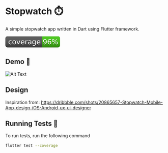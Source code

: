 # Stopwatch ⏱️

A simple stopwatch app written in Dart using Flutter framework.

[![Coverage](./coverage_badge.svg?sanitize=true)](https://about.codecov.io/)

## Demo 🚀

![Alt Text](https://media.giphy.com/media/v1.Y2lkPTc5MGI3NjExMzl3ZzYyYTh5ZTY1eHh6YW4xYWd6dDlnd2NwcjVnaXM3YXVieDJuZCZlcD12MV9pbnRlcm5hbF9naWZfYnlfaWQmY3Q9Zw/Y1IAEXaD3ih12Mlot4/giphy.gif)

## Design

Inspiration from: https://dribbble.com/shots/20865657-Stopwatch-Mobile-App-design-iOS-Android-ux-ui-designer

## Running Tests 🧪

To run tests, run the following command

```bash
flutter test --coverage
```

